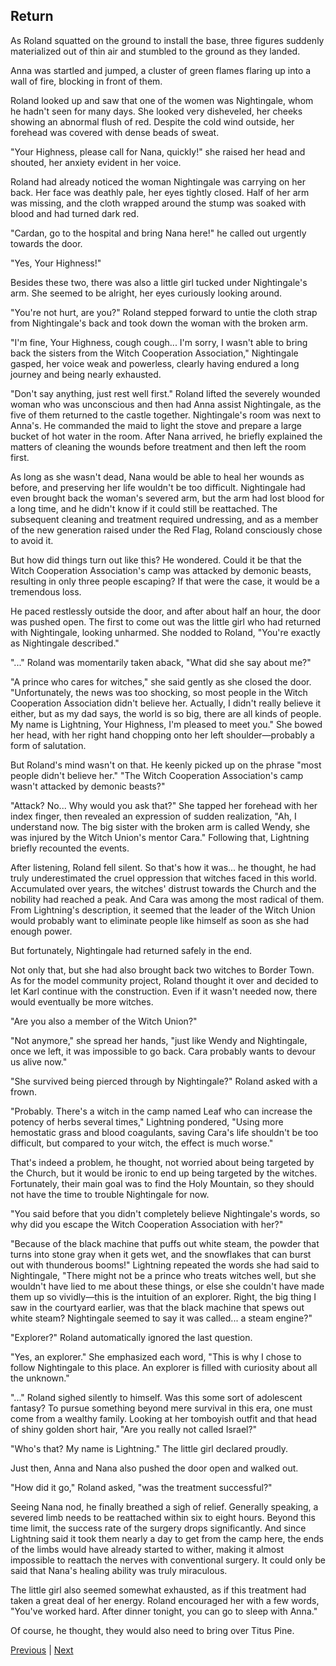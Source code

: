 ## Return
As Roland squatted on the ground to install the base, three figures suddenly materialized out of thin air and stumbled to the ground as they landed.



Anna was startled and jumped, a cluster of green flames flaring up into a wall of fire, blocking in front of them.



Roland looked up and saw that one of the women was Nightingale, whom he hadn't seen for many days. She looked very disheveled, her cheeks showing an abnormal flush of red. Despite the cold wind outside, her forehead was covered with dense beads of sweat.



"Your Highness, please call for Nana, quickly!" she raised her head and shouted, her anxiety evident in her voice.



Roland had already noticed the woman Nightingale was carrying on her back. Her face was deathly pale, her eyes tightly closed. Half of her arm was missing, and the cloth wrapped around the stump was soaked with blood and had turned dark red.



"Cardan, go to the hospital and bring Nana here!" he called out urgently towards the door.



"Yes, Your Highness!"



Besides these two, there was also a little girl tucked under Nightingale's arm. She seemed to be alright, her eyes curiously looking around.



"You're not hurt, are you?" Roland stepped forward to untie the cloth strap from Nightingale's back and took down the woman with the broken arm.

"I'm fine, Your Highness, cough cough... I'm sorry, I wasn't able to bring back the sisters from the Witch Cooperation Association," Nightingale gasped, her voice weak and powerless, clearly having endured a long journey and being nearly exhausted.

"Don't say anything, just rest well first." Roland lifted the severely wounded woman who was unconscious and then had Anna assist Nightingale, as the five of them returned to the castle together. Nightingale's room was next to Anna's. He commanded the maid to light the stove and prepare a large bucket of hot water in the room. After Nana arrived, he briefly explained the matters of cleaning the wounds before treatment and then left the room first.

As long as she wasn't dead, Nana would be able to heal her wounds as before, and preserving her life wouldn't be too difficult. Nightingale had even brought back the woman's severed arm, but the arm had lost blood for a long time, and he didn't know if it could still be reattached. The subsequent cleaning and treatment required undressing, and as a member of the new generation raised under the Red Flag, Roland consciously chose to avoid it.

But how did things turn out like this? He wondered. Could it be that the Witch Cooperation Association's camp was attacked by demonic beasts, resulting in only three people escaping? If that were the case, it would be a tremendous loss.

He paced restlessly outside the door, and after about half an hour, the door was pushed open. The first to come out was the little girl who had returned with Nightingale, looking unharmed. She nodded to Roland, "You're exactly as Nightingale described."

"..." Roland was momentarily taken aback, "What did she say about me?"

"A prince who cares for witches," she said gently as she closed the door. "Unfortunately, the news was too shocking, so most people in the Witch Cooperation Association didn't believe her. Actually, I didn't really believe it either, but as my dad says, the world is so big, there are all kinds of people. My name is Lightning, Your Highness, I'm pleased to meet you." She bowed her head, with her right hand chopping onto her left shoulder—probably a form of salutation.

But Roland's mind wasn't on that. He keenly picked up on the phrase "most people didn't believe her." "The Witch Cooperation Association's camp wasn't attacked by demonic beasts?"



"Attack? No... Why would you ask that?" She tapped her forehead with her index finger, then revealed an expression of sudden realization, "Ah, I understand now. The big sister with the broken arm is called Wendy, she was injured by the Witch Union's mentor Cara." Following that, Lightning briefly recounted the events.



After listening, Roland fell silent. So that's how it was... he thought, he had truly underestimated the cruel oppression that witches faced in this world. Accumulated over years, the witches' distrust towards the Church and the nobility had reached a peak. And Cara was among the most radical of them. From Lightning's description, it seemed that the leader of the Witch Union would probably want to eliminate people like himself as soon as she had enough power.



But fortunately, Nightingale had returned safely in the end.



Not only that, but she had also brought back two witches to Border Town. As for the model community project, Roland thought it over and decided to let Karl continue with the construction. Even if it wasn't needed now, there would eventually be more witches.



"Are you also a member of the Witch Union?"



"Not anymore," she spread her hands, "just like Wendy and Nightingale, once we left, it was impossible to go back. Cara probably wants to devour us alive now."



"She survived being pierced through by Nightingale?" Roland asked with a frown.



"Probably. There's a witch in the camp named Leaf who can increase the potency of herbs several times," Lightning pondered, "Using more hemostatic grass and blood coagulants, saving Cara's life shouldn't be too difficult, but compared to your witch, the effect is much worse."



That's indeed a problem, he thought, not worried about being targeted by the Church, but it would be ironic to end up being targeted by the witches. Fortunately, their main goal was to find the Holy Mountain, so they should not have the time to trouble Nightingale for now.



"You said before that you didn't completely believe Nightingale's words, so why did you escape the Witch Cooperation Association with her?"



"Because of the black machine that puffs out white steam, the powder that turns into stone gray when it gets wet, and the snowflakes that can burst out with thunderous booms!" Lightning repeated the words she had said to Nightingale, "There might not be a prince who treats witches well, but she wouldn't have lied to me about these things, or else she couldn't have made them up so vividly—this is the intuition of an explorer. Right, the big thing I saw in the courtyard earlier, was that the black machine that spews out white steam? Nightingale seemed to say it was called... a steam engine?"



"Explorer?" Roland automatically ignored the last question.



"Yes, an explorer." She emphasized each word, "This is why I chose to follow Nightingale to this place. An explorer is filled with curiosity about all the unknown."



"..." Roland sighed silently to himself. Was this some sort of adolescent fantasy? To pursue something beyond mere survival in this era, one must come from a wealthy family. Looking at her tomboyish outfit and that head of shiny golden short hair, "Are you really not called Israel?"



"Who's that? My name is Lightning." The little girl declared proudly.



Just then, Anna and Nana also pushed the door open and walked out.



"How did it go," Roland asked, "was the treatment successful?"



Seeing Nana nod, he finally breathed a sigh of relief. Generally speaking, a severed limb needs to be reattached within six to eight hours. Beyond this time limit, the success rate of the surgery drops significantly. And since Lightning said it took them nearly a day to get from the camp here, the ends of the limbs would have already started to wither, making it almost impossible to reattach the nerves with conventional surgery. It could only be said that Nana's healing ability was truly miraculous.



The little girl also seemed somewhat exhausted, as if this treatment had taken a great deal of her energy. Roland encouraged her with a few words, "You've worked hard. After dinner tonight, you can go to sleep with Anna."



Of course, he thought, they would also need to bring over Titus Pine.





[Previous](CH0060.md) | [Next](CH0062.md)
